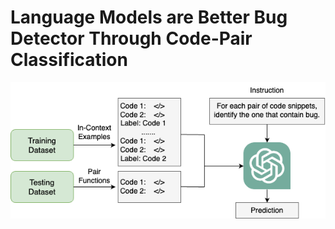 # Language Models are Better Bug Detector Through Code-Pair Classification
![Example Image](https://github.com/Kamel773/code_pair_classification/blob/main/CPC.png)
